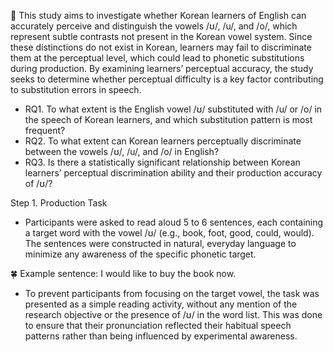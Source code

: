🌳 This study aims to investigate whether Korean learners of English can accurately perceive and distinguish the vowels /ʊ/, /u/, and /o/, which represent subtle contrasts not present in the Korean vowel system. Since these distinctions do not exist in Korean, learners may fail to discriminate them at the perceptual level, which could lead to phonetic substitutions during production. By examining learners’ perceptual accuracy, the study seeks to determine whether perceptual difficulty is a key factor contributing to substitution errors in speech.

- RQ1. To what extent is the English vowel /ʊ/ substituted with /u/ or /o/ in the speech of Korean learners, and which substitution pattern is most frequent?
- RQ2. To what extent can Korean learners perceptually discriminate between the vowels /ʊ/, /u/, and /o/ in English?
- RQ3. Is there a statistically significant relationship between Korean learners’ perceptual discrimination ability and their production accuracy of /ʊ/?

Step 1. Production Task
- Participants were asked to read aloud 5 to 6 sentences, each containing a target word with the vowel /ʊ/ (e.g., book, foot, good, could, would). The sentences were constructed in natural, everyday language to minimize any awareness of the specific phonetic target.

🍀 Example sentence: I would like to buy the book now.

+ To prevent participants from focusing on the target vowel, the task was presented as a simple reading activity, without any mention of the research objective or the presence of /ʊ/ in the word list. This was done to ensure that their pronunciation reflected their habitual speech patterns rather than being influenced by experimental awareness.
